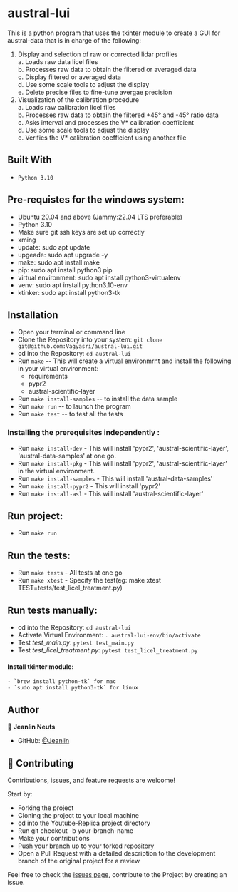 # austral-lui
This is a python program that uses the tkinter module to create a GUI for austral-data that is in charge of the following:
1.  Display and selection of raw or corrected lidar profiles  
    a. Loads raw data licel files  
    b. Processes raw data to obtain the filtered or averaged data  
    c. Display filtered or averaged data  
    d. Use some scale tools to adjust the display  
    e. Delete precise files to fine-tune avergae precision
2. Visualization of the calibration procedure  
    a. Loads raw calibration licel files  
    b. Processes raw data to obtain the filtered +45° and -45° ratio data  
    c. Asks interval and processes the V* calibration coefficient  
    d. Use some scale tools to adjust the display  
    e. Verifies the V* calibration coefficient using another file

## Built With
- `Python 3.10`

## Pre-requistes for the windows system:
- Ubuntu 20.04 and above (Jammy:22.04 LTS preferable)
- Python 3.10
- Make sure git ssh keys are set up correctly
- xming
- update: sudo apt update
- upgeade: sudo apt upgrade -y
- make: sudo apt install make
- pip: sudo apt install python3 pip
- virtual environment: sudo apt install python3-virtualenv
- venv: sudo apt install python3.10-env
- ktinker: sudo apt install python3-tk

## Installation
- Open your terminal or command line
- Clone the Repository into your system: `git clone git@github.com:Vagyasri/austral-lui.git`
- cd into the Repository: `cd austral-lui`
- Run `make` -- This will create a virtual environmrnt and install the following in your virtual environment:
  - requirements
  - pypr2
  - austral-scientific-layer
- Run `make install-samples` -- to install the data sample
- Run `make run` -- to launch the program
- Run `make test` -- to test all the tests

### Installing the prerequisites independently :
- Run `make install-dev` - This will install 'pypr2', 'austral-scientific-layer', 'austral-data-samples' at one go.
- Run `make install-pkg` - This will install 'pypr2', 'austral-scientific-layer' in the virtual environment.
- Run `make install-samples` - This will install 'austral-data-samples'
- Run `make install-pypr2` - This will install 'pypr2'
- Run `make install-asl` - This will install 'austral-scientific-layer'

## Run project:
- Run `make run`

## Run the tests:
- Run `make tests` - All tests at one go
- Run `make xtest` - Specify the test(eg: make xtest TEST=tests/test_licel_treatment.py)

## Run tests manually:
- cd into the Repository: `cd austral-lui`
- Activate Virtual Environment: `. austral-lui-env/bin/activate`
- Test *test_main.py*: `pytest test_main.py`
- Test *test_licel_treatment.py*: `pytest test_licel_treatment.py`

#### Install tkinter module:
    - `brew install python-tk` for mac
    - `sudo apt install python3-tk` for linux

## Author

👤 **Jeanlin Neuts**

- GitHub: [@Jeanlin](https://github.com/Peaneuts8)

## 🤝 Contributing

Contributions, issues, and feature requests are welcome!

Start by:

- Forking the project
- Cloning the project to your local machine
- cd into the Youtube-Replica project directory
- Run git checkout -b your-branch-name
- Make your contributions
- Push your branch up to your forked repository
- Open a Pull Request with a detailed description to the development branch of the original project for a review

Feel free to check the [issues page](https://github.com/Vagyasri/austral-lui/issues), contribute to the Project by creating an issue.
